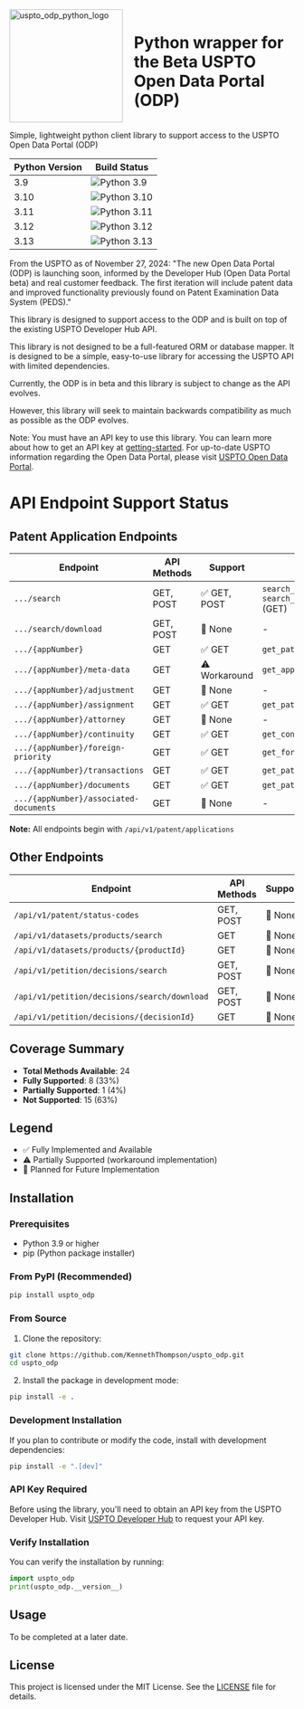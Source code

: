 <div style="display: flex; align-items: center;">
  <img src="https://github.com/user-attachments/assets/9e4277bc-ee25-4e69-99e0-00e6fb07a53f" alt="uspto_odp_python_logo" width="200" style="margin-right: 20px;">
  <h1>Python wrapper for the Beta USPTO Open Data Portal (ODP)</h1>
 
</div>

Simple, lightweight python client library to support access to the USPTO Open Data Portal (ODP)


| Python Version | Build Status |
|---------------|--------------|
| 3.9 | ![Python 3.9](https://github.com/KennethThompson/uspto_odp/actions/workflows/python-package-conda.yml/badge.svg?branch=main&python-version=3.9) |
| 3.10 | ![Python 3.10](https://github.com/KennethThompson/uspto_odp/actions/workflows/python-package-conda.yml/badge.svg?branch=main&python-version=3.10) |
| 3.11 | ![Python 3.11](https://github.com/KennethThompson/uspto_odp/actions/workflows/python-package-conda.yml/badge.svg?branch=main&python-version=3.11) |
| 3.12 | ![Python 3.12](https://github.com/KennethThompson/uspto_odp/actions/workflows/python-package-conda.yml/badge.svg?branch=main&python-version=3.12) |
| 3.13 | ![Python 3.13](https://github.com/KennethThompson/uspto_odp/actions/workflows/python-package-conda.yml/badge.svg?branch=main&python-version=3.13) |

From the USPTO as of November 27, 2024:
"The new Open Data Portal (ODP) is launching soon, informed by the Developer Hub (Open Data Portal beta) and real customer feedback. The first iteration will include patent data and improved functionality previously found on Patent Examination Data System (PEDS)."

This library is designed to support access to the ODP and is built on top of the existing USPTO Developer Hub API.

This library is not designed to be a full-featured ORM or database mapper. It is designed to be a simple, easy-to-use library for accessing the USPTO API with limited dependencies.

Currently, the ODP is in beta and this library is subject to change as the API evolves.

However, this library will seek to maintain backwards compatibility as much as possible as the ODP evolves.

Note: You must have an API key to use this library. You can learn more about how to get an API key at [getting-started](https://beta-data.uspto.gov/apis/getting-started). For up-to-date USPTO information regarding the Open Data Portal, please visit [USPTO Open Data Portal](https://data.uspto.gov/).

# API Endpoint Support Status

## Patent Application Endpoints

| Endpoint | API Methods | Support | Library Method |
|----------|-------------|---------|----------------|
| `.../search` | GET, POST | ✅ GET, POST | `search_patent_applications()` (POST)<br>`search_patent_applications_get()` (GET) |
| `.../search/download` | GET, POST | 🚧 None | - |
| `.../{appNumber}` | GET | ✅ GET | `get_patent_wrapper()` |
| `.../{appNumber}/meta-data` | GET | ⚠️ Workaround | `get_app_metadata_from_patent_number()` |
| `.../{appNumber}/adjustment` | GET | 🚧 None | - |
| `.../{appNumber}/assignment` | GET | ✅ GET | `get_patent_assignments()` |
| `.../{appNumber}/attorney` | GET | 🚧 None | - |
| `.../{appNumber}/continuity` | GET | ✅ GET | `get_continuity()` |
| `.../{appNumber}/foreign-priority` | GET | ✅ GET | `get_foreign_priority()` |
| `.../{appNumber}/transactions` | GET | ✅ GET | `get_patent_transactions()` |
| `.../{appNumber}/documents` | GET | ✅ GET | `get_patent_documents()` |
| `.../{appNumber}/associated-documents` | GET | 🚧 None | - |

**Note:** All endpoints begin with `/api/v1/patent/applications`

## Other Endpoints

| Endpoint | API Methods | Support | Library Method |
|----------|-------------|---------|----------------|
| `/api/v1/patent/status-codes` | GET, POST | 🚧 None | - |
| `/api/v1/datasets/products/search` | GET | 🚧 None | - |
| `/api/v1/datasets/products/{productId}` | GET | 🚧 None | - |
| `/api/v1/petition/decisions/search` | GET, POST | 🚧 None | - |
| `/api/v1/petition/decisions/search/download` | GET, POST | 🚧 None | - |
| `/api/v1/petition/decisions/{decisionId}` | GET | 🚧 None | - |

## Coverage Summary
- **Total Methods Available**: 24
- **Fully Supported**: 8 (33%)
- **Partially Supported**: 1 (4%)
- **Not Supported**: 15 (63%)

## Legend
- ✅ Fully Implemented and Available
- ⚠️ Partially Supported (workaround implementation)
- 🚧 Planned for Future Implementation

## Installation

### Prerequisites
- Python 3.9 or higher
- pip (Python package installer)

### From PyPI (Recommended)
```bash
pip install uspto_odp
```

### From Source
1. Clone the repository:
```bash
git clone https://github.com/KennethThompson/uspto_odp.git
cd uspto_odp
```

2. Install the package in development mode:
```bash
pip install -e .
```

### Development Installation
If you plan to contribute or modify the code, install with development dependencies:
```bash
pip install -e ".[dev]"
```

### API Key Required
Before using the library, you'll need to obtain an API key from the USPTO Developer Hub. Visit [USPTO Developer Hub](https://developer.uspto.gov/) to request your API key.

### Verify Installation
You can verify the installation by running:
```python
import uspto_odp
print(uspto_odp.__version__)
```

## Usage
To be completed at a later date.

## License
This project is licensed under the MIT License. See the [LICENSE](LICENSE) file for details.
